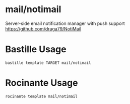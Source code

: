 # mail/notimail
Server-side email notification manager with push support
https://github.com/draga79/NotiMail

# Bastille Usage
```shell
bastille template TARGET mail/notimail
```

# Rocinante Usage
```shell
rocinante template mail/notimail
```
